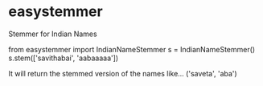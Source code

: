 # easystemmer
Stemmer for Indian Names



from easystemmer import IndianNameStemmer
s = IndianNameStemmer()
s.stem(['savithabai', 'aabaaaaa'])

It will return the stemmed version of the names like...
('saveta', 'aba')


